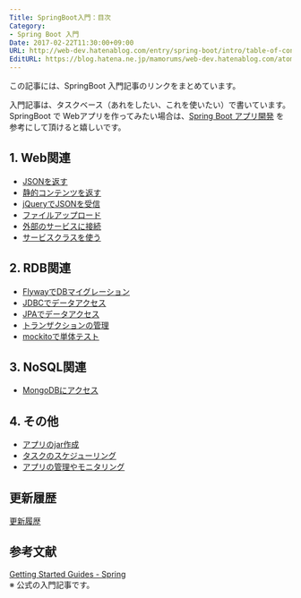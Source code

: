 ```yaml
---
Title: SpringBoot入門：目次
Category:
- Spring Boot 入門
Date: 2017-02-22T11:30:00+09:00
URL: http://web-dev.hatenablog.com/entry/spring-boot/intro/table-of-contents
EditURL: https://blog.hatena.ne.jp/mamorums/web-dev.hatenablog.com/atom/entry/10328749687179112311
---
```


この記事には、SpringBoot 入門記事のリンクをまとめています。

入門記事は、タスクベース（あれをしたい、これを使いたい）で書いています。SpringBoot で Webアプリを作ってみたい場合は、[Spring Boot アプリ開発](/entry/spring-boot/dev-web-app/table-of-contents) を参考にして頂けると嬉しいです。

## 1. Web関連
- [JSONを返す](/entry/spring-boot/intro/response-json)
- [静的コンテンツを返す](/entry/spring-boot/intro/response-static-content)
- [jQueryでJSONを受信](/entry/spring-boot/intro/jquery-ajax-json)
- [ファイルアップロード](/entry/spring-boot/intro/file-upload)
- [外部のサービスに接続](/entry/spring-boot/intro/ex-service)
- [サービスクラスを使う](/entry/spring-boot/intro/service-class)

## 2. RDB関連
- [FlywayでDBマイグレーション](/entry/spring-boot/intro/flyway)
- [JDBCでデータアクセス](/entry/spring-boot/intro/jdbc)
- [JPAでデータアクセス](/entry/spring-boot/intro/jpa)
- [トランザクションの管理](/entry/spring-boot/intro/transaction)
- [mockitoで単体テスト](/entry/spring-boot/intro/mockito)

## 3. NoSQL関連
- [MongoDBにアクセス](/entry/spring-boot/intro/mongodb)

## 4. その他
- [アプリのjar作成](/entry/spring-boot/intro/create-jar)
- [タスクのスケジューリング](/entry/spring-boot/intro/scheduling-task)
- [アプリの管理やモニタリング](/entry/spring-boot/intro/monitoring-app)


## 更新履歴
[更新履歴](/entry/spring-boot/intro/change-log)

## 参考文献
[Getting Started Guides - Spring](http://spring.io/guides)  
※ 公式の入門記事です。

